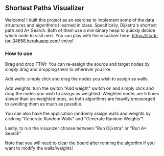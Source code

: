 ## Shortest Paths Visualizer

Welcome! I built this project as an exercise to implement some of the data structures and algorithms I learned
in class. Specifically, Dijkstra's shortest path and A\* Search. Both of them use a min binary heap to quickly decide which node to visit next. You can play with the visualizer here: https://stark-tor-34658.herokuapp.com/   enjoy!

### How to use

Drag and drop FTW!: You can re-assign the source and target nodes by simply drag and dropping them to wherever you like.

Add walls: simply click and drag the nodes you wish to assign as walls.

Add weights: turn the switch "Add weight" switch on and simply click and drag the nodes you wish to assign as weighted. Weighted nodes are 5 times slower than un-weighted ones, so both algorithms are heavily encouraged to avoiding them as much as possible.

You can also have the application randomly assign walls and weights by clicking "Generate Random Walls" and "Generate Random Weights"!

Lastly, to run the visualizer choose between "Run Dijkstra" or "Run A\* Search"

Note that you will need to clear the board after running the algorihm if you want to modify the walls/weights!
